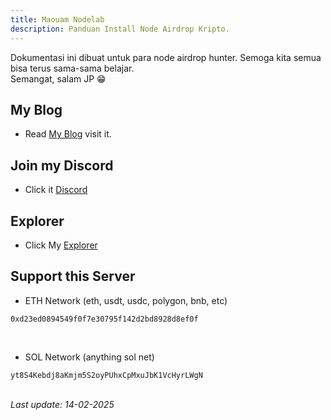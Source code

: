 ```yaml
---
title: Maouam Nodelab
description: Panduan Install Node Airdrop Kripto.
---
```


Dokumentasi ini dibuat untuk para node airdrop hunter. Semoga kita semua bisa terus sama-sama belajar.  
Semangat, salam JP 😁

## My Blog

- Read [My Blog](https://blog.irhamnet.my.id) visit it.

## Join my Discord

- Click it [Discord](https://discord.gg/q5a74BHcS5)

## Explorer

- Click My [Explorer](https://explorer.maouam.nodelab.my.id)

## Support this Server
- ETH Network (eth, usdt, usdc, polygon, bnb, etc)  
```
0xd23ed0894549f0f7e30795f142d2bd8928d8ef0f
```
</br>

- SOL Network (anything sol net)  
```
yt8S4Kebdj8aKmjm5S2oyPUhxCpMxuJbK1VcHyrLWgN
```
</br>
<i>Last update: 14-02-2025</i>

<head>
<!-- Google tag (gtag.js) -->
<script async src="https://www.googletagmanager.com/gtag/js?id=G-4WB2W24M31"></script>
<script>
  window.dataLayer = window.dataLayer || [];
  function gtag(){dataLayer.push(arguments);}
  gtag('js', new Date());
  gtag('config', 'G-4WB2W24M31');
</script>
</head>